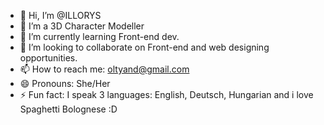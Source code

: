 - 👋 Hi, I’m @ILLORYS
- 👀 I’m a 3D Character Modeller
- 🌱 I’m currently learning Front-end dev.
- 💞️ I’m looking to collaborate on Front-end and web designing opportunities.
- 📫 How to reach me: oltyand@gmail.com
- 😄 Pronouns: She/Her
- ⚡ Fun fact: I speak 3 languages: English, Deutsch, Hungarian and i love Spaghetti Bolognese :D

<!---
ILLORYS/ILLORYS is a ✨ special ✨ repository because its `README.md` (this file) appears on your GitHub profile.
You can click the Preview link to take a look at your changes.
--->
